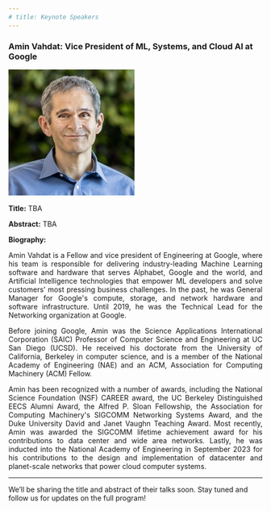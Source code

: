 ```yaml
---
# title: Keynote Speakers
---
```


### Amin Vahdat: Vice President of ML, Systems, and Cloud AI at Google

<img src="/assets/img/amin_photo.jpg">

**Title:** TBA

**Abstract:** TBA

**Biography:** 
<div style="text-align: justify; text-indent: 0em;">
<p>
Amin Vahdat is a Fellow and vice president of Engineering at Google, where his team is responsible for delivering industry-leading Machine Learning software and hardware that serves Alphabet, Google and the world, and Artificial Intelligence technologies that empower ML developers and solve customers’ most pressing business challenges. In the past, he was General Manager for Google's compute, storage, and network hardware and software infrastructure. Until 2019, he was the Technical Lead for the Networking organization at Google. 
</p>
<p>
Before joining Google, Amin was the Science Applications International Corporation (SAIC) Professor of Computer Science and Engineering at UC San Diego (UCSD). He received his doctorate from the University of California, Berkeley in computer science, and is a member of the National Academy of Engineering (NAE) and an ACM, Association for Computing Machinery (ACM) Fellow. 
</p>
<p>
Amin has been recognized with a number of awards, including the National Science Foundation (NSF) CAREER award, the UC Berkeley Distinguished EECS Alumni Award, the Alfred P. Sloan Fellowship, the Association for Computing Machinery's SIGCOMM Networking Systems Award, and the Duke University David and Janet Vaughn Teaching Award. Most recently, Amin was awarded the SIGCOMM lifetime achievement award for his contributions to data center and wide area networks.  Lastly, he was inducted into the National Academy of Engineering in September 2023 for his contributions to the design and implementation of datacenter and planet-scale networks that power cloud computer systems. </p>
</div>

------------------------

We’ll be sharing the title and abstract of their talks soon. Stay tuned and follow us for updates on the full program!